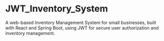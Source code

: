 # JWT_Inventory_System
A web-based Inventory Management System for small businesses, built with React and Spring Boot, using JWT for secure user authorization and inventory management.
